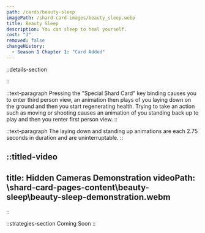 ```yaml
---
path: /cards/beauty-sleep
imagePath: /shard-card-images/beauty_sleep.webp
title: Beauty Sleep
description: You can sleep to heal yourself.
cost: "3"
removed: false
changeHistory:
  - Season 1 Chapter 1: "Card Added"
---
```


::details-section

::

::text-paragraph
Pressing the "Special Shard Card" key binding causes you to enter third person view, an animation then plays of you laying down on the ground and then you start regenerating health. Trying to take an action such as moving or shooting causes an animation of you standing back up to play and then you renter first person view.
::

::text-paragraph
The laying down and standing up animations are each 2.75 seconds in duration and are uninterruptable.
::

::titled-video
---
title: Hidden Cameras Demonstration
videoPath: \shard-card-pages-content\beauty-sleep\beauty-sleep-demonstration.webm
---
::

::strategies-section
Coming Soon
::
